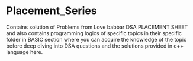 # Placement_Series
Contains solution of Problems from Love babbar DSA PLACEMENT SHEET and also contains programming logics of specific topics in their specific folder in BASIC section where you can acquire the knowledge of the topic before deep diving into DSA questions and the solutions provided in c++ language here.
